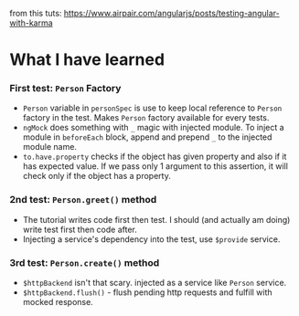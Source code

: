 from this tuts: https://www.airpair.com/angularjs/posts/testing-angular-with-karma

# What I have learned

### First test: `Person` Factory
- `Person` variable in `personSpec` is use to keep local reference to `Person` factory in the test. Makes `Person` factory available for every tests.
- `ngMock` does something with `_` magic with injected module. To inject a module in `beforeEach` block, append and prepend `_` to the injected module name.
- `to.have.property` checks if the object has given property and also if it has expected value. If we pass only 1 argument to this assertion, it will check only if the object has a property.

### 2nd test: `Person.greet()` method
- The tutorial writes code first then test. I should (and actually am doing) write test first then code after.
- Injecting a service's dependency into the test, use `$provide` service.

### 3rd test: `Person.create()` method
- `$httpBackend` isn't that scary. injected as a service like `Person` service.
- `$httpBackend.flush()` - flush pending http requests and fulfill with mocked response.